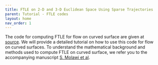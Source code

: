 ```yaml
---
title: FTLE on 2-D and 3-D Euclidean Space Using Sparse Trajectories
parent: Tutorial - FTLE codes
layout: home
nav_order: 1
---
```


The code for computing FTLE for flow on curved surface are given at [source](https://github.com/SreejithSanthosh/curvedSurfaceFTLE.git). We will provide a detailed tutorial on how to use this code for flow on curved surfaces. To understand the mathematical background and methods used to compute FTLE on curved surface, we refer you to the accompanying manuscript [S. Molawi et al](https://www.mattiaserra.com/_files/ugd/297716_cdb02b2313d54470850bf03d27bd1149.pdf). 
